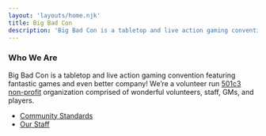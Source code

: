 ```yaml
---
layout: 'layouts/home.njk'
title: Big Bad Con
description: 'Big Bad Con is a tabletop and live action gaming convention featuring fantastic games and even better company! We’re a volunteer run 501c3 non-profit!'
---
```

### Who We Are

Big Bad Con is a tabletop and live action gaming convention featuring fantastic games and even better company!
We’re a volunteer run [501c3 non-profit](/non-profit) organization comprised of wonderful volunteers, staff, GMs, and players.

- [Community Standards](/community)
- [Our Staff](/staff)


